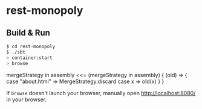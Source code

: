 # rest-monopoly #

## Build & Run ##

```sh
$ cd rest-monopoly
$ ./sbt
> container:start
> browse
```


mergeStrategy in assembly <<= (mergeStrategy in assembly) {
  (old) => {
    case "about.html"     => MergeStrategy.discard
    case x => old(x)
  }
}


If `browse` doesn't launch your browser, manually open [http://localhost:8080/](http://localhost:8080/) in your browser.
